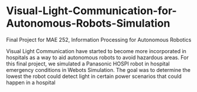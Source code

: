 # Visual-Light-Communication-for-Autonomous-Robots-Simulation
Final Project for MAE 252, Information Processing for Autonomous Robotics

Visual Light Communication have started to become more incorporated in hospitals as a way to aid autonomous robots to avoid hazardous areas. For this final project, we simulated a Panasonic HOSPI robot in hospital emergency conditions in Webots Simulation. The goal was to determine the lowest the robot could detect light in certain power scenarios that could happen in a hospital
